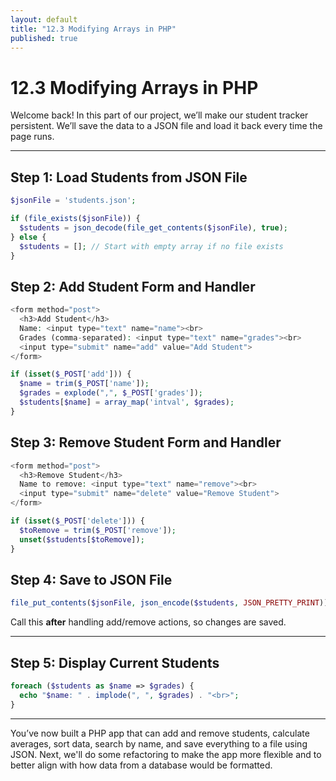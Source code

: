 ```yaml
---
layout: default
title: "12.3 Modifying Arrays in PHP"
published: true
---
```


# 12.3 Modifying Arrays in PHP

Welcome back! In this part of our project, we’ll make our student tracker persistent. We’ll save the data to a JSON file and load it back every time the page runs.

---

## Step 1: Load Students from JSON File

```php
$jsonFile = 'students.json';

if (file_exists($jsonFile)) {
  $students = json_decode(file_get_contents($jsonFile), true);
} else {
  $students = []; // Start with empty array if no file exists
}
```

## Step 2: Add Student Form and Handler

```php
<form method="post">
  <h3>Add Student</h3>
  Name: <input type="text" name="name"><br>
  Grades (comma-separated): <input type="text" name="grades"><br>
  <input type="submit" name="add" value="Add Student">
</form>
```

```php
if (isset($_POST['add'])) {
  $name = trim($_POST['name']);
  $grades = explode(",", $_POST['grades']);
  $students[$name] = array_map('intval', $grades);
}
```

## Step 3: Remove Student Form and Handler

```php
<form method="post">
  <h3>Remove Student</h3>
  Name to remove: <input type="text" name="remove"><br>
  <input type="submit" name="delete" value="Remove Student">
</form>
```

```php
if (isset($_POST['delete'])) {
  $toRemove = trim($_POST['remove']);
  unset($students[$toRemove]);
}
```

## Step 4: Save to JSON File

```php
file_put_contents($jsonFile, json_encode($students, JSON_PRETTY_PRINT));
```

Call this **after** handling add/remove actions, so changes are saved.

---

## Step 5: Display Current Students

```php
foreach ($students as $name => $grades) {
  echo "$name: " . implode(", ", $grades) . "<br>";
}
```

---

You’ve now built a PHP app that can add and remove students, calculate averages, sort data, search by name, and save everything to a file using JSON. Next, we'll do some refactoring to make the app more flexible and to better align with how data from a database would be formatted.
